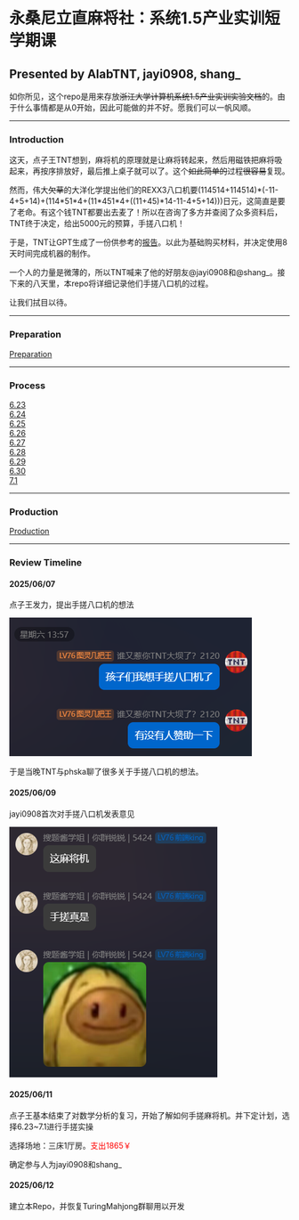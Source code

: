 # 永桑尼立直麻将社：系统1.5产业实训短学期课

## Presented by AlabTNT, jayi0908, shang_

如你所见，这个repo是用来存放<s>浙江大学计算机系统1.5产业实训实验文档</s>的。由于什么事情都是从0开始，因此可能做的并不好。愿我们可以一帆风顺。

---

### Introduction

这天，点子王TNT想到，麻将机的原理就是让麻将转起来，然后用磁铁把麻将吸起来，再按序排放好，最后推上桌子就可以了。这个<s>如此简单的</s>过程<s>很容易</s>复现。

然而，伟大<s>欠草</s>的大洋化学提出他们的REXX3八口机要(114514+114514)\*(-11-4+5+14)+(114\*51\*4+(11\*451\*4+((11+45)\*14-11-4+5+14)))日元，这简直是要了老命。有这个钱TNT都要出去麦了！所以在咨询了多方并查阅了众多资料后，TNT终于决定，给出5000元的预算，手搓八口机！

于是，TNT让GPT生成了一份供参考的[报告](八口自动麻将机设计方案.pdf)。以此为基础购买材料，并决定使用8天时间完成机器的制作。

一个人的力量是微薄的，所以TNT喊来了他的好朋友@jayi0908和@shang_。接下来的八天里，本repo将详细记录他们手搓八口机的过程。

让我们拭目以待。

---

### Preparation

[Preparation](./prepare.md)

---

### Process

[6.23](./623.md)  
[6.24](./624.md)  
[6.25](./625.md)  
[6.26](./626.md)  
[6.27](./627.md)  
[6.28](./628.md)  
[6.29](./629.md)  
[6.30](./630.md)  
[7.1](./71.md)  

---

### Production

[Production](./sumup.md)

---

### Review Timeline

#### 2025/06/07

点子王发力，提出手搓八口机的想法

![alt text](QQ_1749664003253.png)

于是当晚TNT与phska聊了很多关于手搓八口机的想法。

#### 2025/06/09

jayi0908首次对手搓八口机发表意见

![alt text](image.png)

#### 2025/06/11

点子王基本结束了对数学分析的复习，开始了解如何手搓麻将机。并下定计划，选择6.23~7.1进行手搓实操

选择场地：三床1厅房。<font color="red">支出1865￥</font>

确定参与人为jayi0908和shang_

#### 2025/06/12

建立本Repo，并恢复TuringMahjong群聊用以开发




